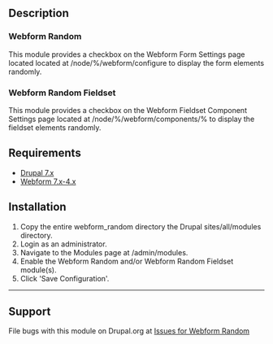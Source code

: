 ## Description

### Webform Random
This module provides a checkbox on the Webform Form Settings page located
located at /node/%/webform/configure to display the form elements randomly.

### Webform Random Fieldset
This module provides a checkbox on the Webform Fieldset Component Settings page
located at /node/%/webform/components/% to display the fieldset elements randomly.

## Requirements
* [Drupal 7.x](https://www.drupal.org/project/drupal)
* [Webform 7.x-4.x](https://www.drupal.org/project/webform)

## Installation
1. Copy the entire webform_random directory the Drupal sites/all/modules directory.
2. Login as an administrator.
3. Navigate to the Modules page at /admin/modules.
4. Enable the Webform Random and/or Webform Random Fieldset module(s).
5. Click 'Save Configuration'.

---
## Support
File bugs with this module on Drupal.org at [Issues for Webform Random](http://drupal.org/project/issues/webform_random)

